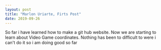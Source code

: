 ```yaml
---
layout: post
title: "Marlon Uriarte, Firts Post"
date: 2019-09-26
---
```

 So far i have learned how to make a git hub website. Now we are starting to learn about Video Game coordinates.
 Nothing has been to difficult to were i can't do it so i am doing good so far  
